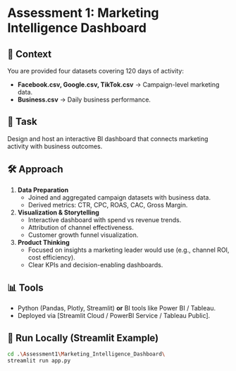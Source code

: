 # Assessment 1: Marketing Intelligence Dashboard

## 📌 Context
You are provided four datasets covering 120 days of activity:
- **Facebook.csv, Google.csv, TikTok.csv** → Campaign-level marketing data.  
- **Business.csv** → Daily business performance.  

## 🎯 Task
Design and host an interactive BI dashboard that connects marketing activity with business outcomes.

## 🛠️ Approach
1. **Data Preparation**
   - Joined and aggregated campaign datasets with business data.
   - Derived metrics: CTR, CPC, ROAS, CAC, Gross Margin.
2. **Visualization & Storytelling**
   - Interactive dashboard with spend vs revenue trends.
   - Attribution of channel effectiveness.
   - Customer growth funnel visualization.
3. **Product Thinking**
   - Focused on insights a marketing leader would use (e.g., channel ROI, cost efficiency).
   - Clear KPIs and decision-enabling dashboards.

## 📊 Tools
- Python (Pandas, Plotly, Streamlit) **or** BI tools like Power BI / Tableau.
- Deployed via [Streamlit Cloud / PowerBI Service / Tableau Public].

## 🚀 Run Locally (Streamlit Example)
```bash
cd .\Assessment1\Marketing_Intelligence_Dashboard\
streamlit run app.py
